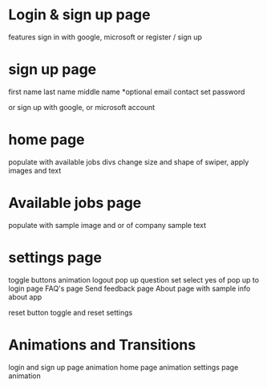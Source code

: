 # Login & sign up page

features
sign in with google, microsoft
or register / sign up

# sign up page

first name
last name
middle name \*optional
email
contact
set password

or sign up with google, or microsoft account

# home page

populate with available jobs divs
change size and shape of swiper, apply images and text

# Available jobs page

populate with sample image and or of company
sample text

# settings page

toggle buttons animation
logout pop up question
set select yes of pop up to login page
FAQ's page
Send feedback page
About page with sample info about app

reset button toggle and reset settings

# Animations and Transitions

login and sign up page animation
home page animation
settings page animation
